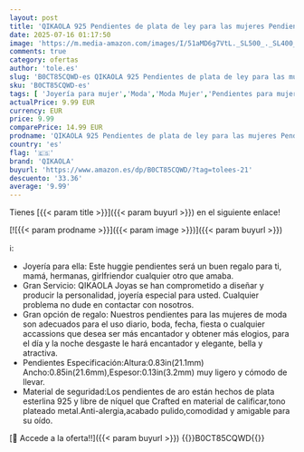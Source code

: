 ```yaml
---
layout: post
title: 'QIKAOLA 925 Pendientes de plata de ley para las mujeres Pendientes de aro pequeño Huggie Pendientes de plata hipoalergénico Cubic Zirconia Pendientes de aro  The Arrow of Love'
date: 2025-07-16 01:17:50
image: 'https://m.media-amazon.com/images/I/51aMD6g7VtL._SL500_._SL400_.jpg'
comments: true
category: ofertas
author: 'tole.es'
slug: 'B0CT85CQWD-es QIKAOLA 925 Pendientes de plata de ley para las mujeres...'
sku: 'B0CT85CQWD-es'
tags: [ 'Joyería para mujer','Moda','Moda Mujer','Pendientes para mujer','de','ley','plata','qikaola','🇪🇸', ]
actualPrice: 9.99 EUR
currency: EUR
price: 9.99
comparePrice: 14.99 EUR
prodname: 'QIKAOLA 925 Pendientes de plata de ley para las mujeres Pendientes de aro pequeño Huggie Pendientes de plata hipoalergénico Cubic Zirconia Pendientes de aro  The Arrow of Love'
country: 'es'
flag: '🇪🇸'
brand: 'QIKAOLA'
buyurl: 'https://www.amazon.es/dp/B0CT85CQWD/?tag=tolees-21'
descuento: '33.36'
average: '9.99'
---
```


Tienes [{{< param title >}}]({{< param buyurl >}}) en el siguiente enlace!

[![{{< param prodname >}}]({{< param image >}})]({{< param buyurl >}})

ℹ️:

- Joyería para ella: Este huggie pendientes será un buen regalo para ti, mamá, hermanas, girlfriendor cualquier otro que amaba.
- Gran Servicio: QIKAOLA Joyas se han comprometido a diseñar y producir la personalidad, joyería especial para usted. Cualquier problema no dude en contactar con nosotros.
- Gran opción de regalo: Nuestros pendientes para las mujeres de moda son adecuados para el uso diario, boda, fecha, fiesta o cualquier accassions que desea ser más encantador y obtener más elogios, para el día y la noche desgaste le hará encantador y elegante, bella y atractiva.
- Pendientes Especificación:Altura:0.83in(21.1mm) Ancho:0.85in(21.6mm),Espesor:0.13in(3.2mm) muy ligero y cómodo de llevar.
- Material de seguridad:Los pendientes de aro están hechos de plata esterlina 925 y libre de níquel que Crafted en material de calificar,tono plateado metal.Anti-alergia,acabado pulido,comodidad y amigable para su oído.

[🛒 Accede a la oferta!!]({{< param buyurl >}})
{{<world>}}B0CT85CQWD{{</world>}}
